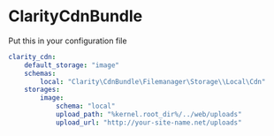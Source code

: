 ClarityCdnBundle
================

Put this in your configuration file

``` yaml
clarity_cdn:
    default_storage: "image"
    schemas:
        local: "Clarity\CdnBundle\Filemanager\Storage\\Local\Cdn"
    storages:
        image:
            schema: "local"
            upload_path: "%kernel.root_dir%/../web/uploads"
            upload_url: "http://your-site-name.net/uploads"
```
